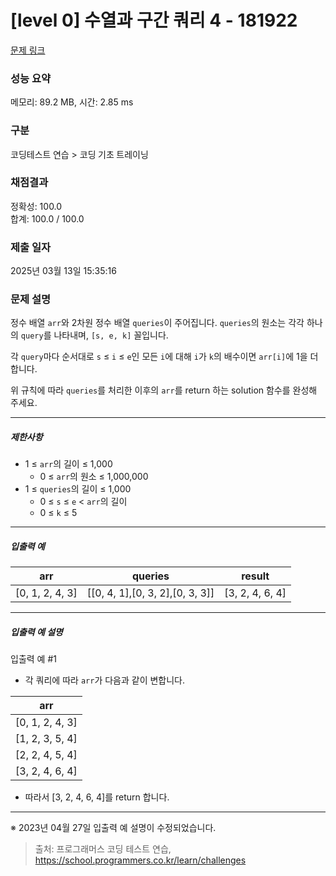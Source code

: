 # [level 0] 수열과 구간 쿼리 4 - 181922 

[문제 링크](https://school.programmers.co.kr/learn/courses/30/lessons/181922?language=java) 

### 성능 요약

메모리: 89.2 MB, 시간: 2.85 ms

### 구분

코딩테스트 연습 > 코딩 기초 트레이닝

### 채점결과

정확성: 100.0<br/>합계: 100.0 / 100.0

### 제출 일자

2025년 03월 13일 15:35:16

### 문제 설명

<p style="user-select: auto !important;">정수 배열 <code style="user-select: auto !important;">arr</code>와 2차원 정수 배열 <code style="user-select: auto !important;">queries</code>이 주어집니다. <code style="user-select: auto !important;">queries</code>의 원소는 각각 하나의 <code style="user-select: auto !important;">query</code>를 나타내며, <code style="user-select: auto !important;">[s, e, k]</code> 꼴입니다.</p>

<p style="user-select: auto !important;">각 <code style="user-select: auto !important;">query</code>마다 순서대로 <code style="user-select: auto !important;">s</code> ≤ <code style="user-select: auto !important;">i</code> ≤ <code style="user-select: auto !important;">e</code>인 모든 <code style="user-select: auto !important;">i</code>에 대해 <code style="user-select: auto !important;">i</code>가 <code style="user-select: auto !important;">k</code>의 배수이면 <code style="user-select: auto !important;">arr[i]</code>에 1을 더합니다.</p>

<p style="user-select: auto !important;">위 규칙에 따라 <code style="user-select: auto !important;">queries</code>를 처리한 이후의 <code style="user-select: auto !important;">arr</code>를 return 하는 solution 함수를 완성해 주세요.</p>

<hr style="user-select: auto !important;">

<h5 style="user-select: auto !important;">제한사항</h5>

<ul style="user-select: auto !important;">
<li style="user-select: auto !important;">1 ≤ <code style="user-select: auto !important;">arr</code>의 길이 ≤ 1,000

<ul style="user-select: auto !important;">
<li style="user-select: auto !important;">0 ≤ <code style="user-select: auto !important;">arr</code>의 원소 ≤ 1,000,000</li>
</ul></li>
<li style="user-select: auto !important;">1 ≤ <code style="user-select: auto !important;">queries</code>의 길이 ≤ 1,000

<ul style="user-select: auto !important;">
<li style="user-select: auto !important;">0 ≤ <code style="user-select: auto !important;">s</code> ≤ <code style="user-select: auto !important;">e</code> &lt; <code style="user-select: auto !important;">arr</code>의 길이</li>
<li style="user-select: auto !important;">0 ≤ <code style="user-select: auto !important;">k</code> ≤ 5</li>
</ul></li>
</ul>

<hr style="user-select: auto !important;">

<h5 style="user-select: auto !important;">입출력 예</h5>
<table class="table" style="user-select: auto !important;">
        <thead style="user-select: auto !important;"><tr style="user-select: auto !important;">
<th style="user-select: auto !important;">arr</th>
<th style="user-select: auto !important;">queries</th>
<th style="user-select: auto !important;">result</th>
</tr>
</thead>
        <tbody style="user-select: auto !important;"><tr style="user-select: auto !important;">
<td style="user-select: auto !important;">[0, 1, 2, 4, 3]</td>
<td style="user-select: auto !important;">[[0, 4, 1],[0, 3, 2],[0, 3, 3]]</td>
<td style="user-select: auto !important;">[3, 2, 4, 6, 4]</td>
</tr>
</tbody>
      </table>
<hr style="user-select: auto !important;">

<h5 style="user-select: auto !important;">입출력 예 설명</h5>

<p style="user-select: auto !important;">입출력 예 #1</p>

<ul style="user-select: auto !important;">
<li style="user-select: auto !important;">각 쿼리에 따라 <code style="user-select: auto !important;">arr</code>가 다음과 같이 변합니다.</li>
</ul>
<table class="table" style="user-select: auto !important;">
        <thead style="user-select: auto !important;"><tr style="user-select: auto !important;">
<th style="user-select: auto !important;">arr</th>
</tr>
</thead>
        <tbody style="user-select: auto !important;"><tr style="user-select: auto !important;">
<td style="user-select: auto !important;">[0, 1, 2, 4, 3]</td>
</tr>
<tr style="user-select: auto !important;">
<td style="user-select: auto !important;">[1, 2, 3, 5, 4]</td>
</tr>
<tr style="user-select: auto !important;">
<td style="user-select: auto !important;">[2, 2, 4, 5, 4]</td>
</tr>
<tr style="user-select: auto !important;">
<td style="user-select: auto !important;">[3, 2, 4, 6, 4]</td>
</tr>
</tbody>
      </table>
<ul style="user-select: auto !important;">
<li style="user-select: auto !important;">따라서 [3, 2, 4, 6, 4]를 return 합니다.</li>
</ul>

<hr style="user-select: auto !important;">

<p style="user-select: auto !important;">※ 2023년 04월 27일 입출력 예 설명이 수정되었습니다.</p>


> 출처: 프로그래머스 코딩 테스트 연습, https://school.programmers.co.kr/learn/challenges